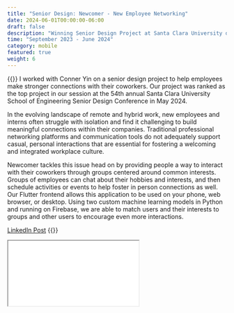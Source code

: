 ```yaml
---
title: "Senior Design: Newcomer - New Employee Networking"
date: 2024-06-01T00:00:00-06:00
draft: false
description: "Winning Senior Design Project at Santa Clara University designed to help employees make stronger connections with their coworkers."
time: "September 2023 - June 2024"
category: mobile
featured: true
weight: 6
---
```


{{<side-by-side imageRight="comparison.jpg">}}
I worked with Conner Yin on a senior design project to help employees make stronger connections with their coworkers. Our project was ranked as the top project in our session at the 54th annual Santa Clara University School of Engineering Senior Design Conference in May 2024.

In the evolving landscape of remote and hybrid work, new employees and interns often struggle with isolation and find it challenging to build meaningful connections within their companies. Traditional professional networking platforms and communication tools do not adequately support casual, personal interactions that are essential for fostering a welcoming and integrated workplace culture.

Newcomer tackles this issue head on by providing people a way to interact with their coworkers through groups centered around common interests. Groups of employees can chat about their hobbies and interests, and then schedule activities or events to help foster in person connections as well. Our Flutter frontend allows this application to be used on your phone, web browser, or desktop. Using two custom machine learning models in Python and running on Firebase, we are able to match users and their interests to groups and other users to encourage even more interactions.

[LinkedIn Post](https://www.linkedin.com/feed/update/urn:li:activity:7195817572389302272/)
{{</side-by-side>}}

<iframe src='slides.pdf'></iframe>